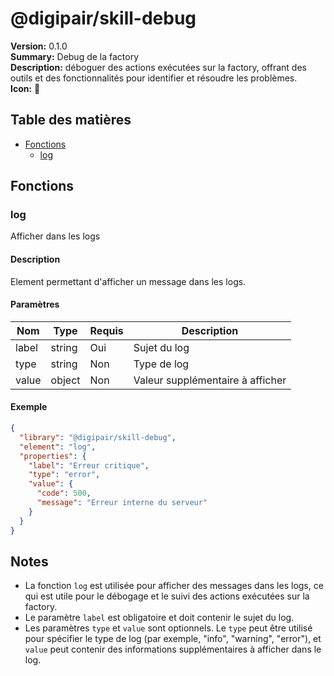 # @digipair/skill-debug

**Version:** 0.1.0  
**Summary:** Debug de la factory  
**Description:** déboguer des actions exécutées sur la factory, offrant des outils et des fonctionnalités pour identifier et résoudre les problèmes.  
**Icon:** 🔧

## Table des matières

- [Fonctions](#fonctions)
  - [log](#log)

## Fonctions

### log

Afficher dans les logs

#### Description

Element permettant d'afficher un message dans les logs.

#### Paramètres

| Nom   | Type   | Requis | Description                      |
| ----- | ------ | ------ | -------------------------------- |
| label | string | Oui    | Sujet du log                     |
| type  | string | Non    | Type de log                      |
| value | object | Non    | Valeur supplémentaire à afficher |

#### Exemple

```json
{
  "library": "@digipair/skill-debug",
  "element": "log",
  "properties": {
    "label": "Erreur critique",
    "type": "error",
    "value": {
      "code": 500,
      "message": "Erreur interne du serveur"
    }
  }
}
```

## Notes

- La fonction `log` est utilisée pour afficher des messages dans les logs, ce qui est utile pour le débogage et le suivi des actions exécutées sur la factory.
- Le paramètre `label` est obligatoire et doit contenir le sujet du log.
- Les paramètres `type` et `value` sont optionnels. Le `type` peut être utilisé pour spécifier le type de log (par exemple, "info", "warning", "error"), et `value` peut contenir des informations supplémentaires à afficher dans le log.
